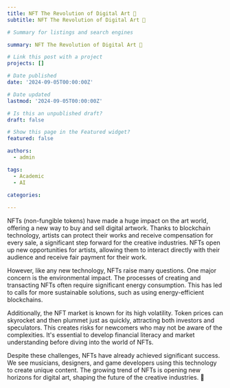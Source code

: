 ```yaml
---
title: NFT The Revolution of Digital Art 🎨
subtitle: NFT The Revolution of Digital Art 🎨

# Summary for listings and search engines

summary: NFT The Revolution of Digital Art 🎨

# Link this post with a project
projects: []

# Date published
date: '2024-09-05T00:00:00Z'

# Date updated
lastmod: '2024-09-05T00:00:00Z'

# Is this an unpublished draft?
draft: false

# Show this page in the Featured widget?
featured: false

authors:
  - admin

tags:
  - Academic
  - AI

categories:
  
---
```


NFTs (non-fungible tokens) have made a huge impact on the art world, offering a new way to buy and sell digital artwork. Thanks to blockchain technology, artists can protect their works and receive compensation for every sale, a significant step forward for the creative industries. NFTs open up new opportunities for artists, allowing them to interact directly with their audience and receive fair payment for their work.

However, like any new technology, NFTs raise many questions. One major concern is the environmental impact. The processes of creating and transacting NFTs often require significant energy consumption. This has led to calls for more sustainable solutions, such as using energy-efficient blockchains.

Additionally, the NFT market is known for its high volatility. Token prices can skyrocket and then plummet just as quickly, attracting both investors and speculators. This creates risks for newcomers who may not be aware of the complexities. It's essential to develop financial literacy and market understanding before diving into the world of NFTs.

Despite these challenges, NFTs have already achieved significant success. We see musicians, designers, and game developers using this technology to create unique content. The growing trend of NFTs is opening new horizons for digital art, shaping the future of the creative industries. 🎉

